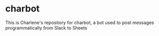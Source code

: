 # charbot

This is Charlene's repository for charbot, a bot used to post messages programmatically from Slack to Sheets
